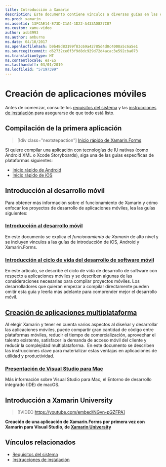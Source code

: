 ```yaml
---
title: Introducción a Xamarin
description: Este documento contiene vínculos a diversas guías en las que se describe cómo empezar el desarrollo de Xamarin. En el contenido vinculado se explica cómo compilar una primera aplicación, se proporciona una introducción general al desarrollo móvil y se echa un vistazo al aprendizaje con Xamarin University.
ms.prod: xamarin
ms.assetid: 13FCAE14-E73D-C1A4-1D22-A433AD827C07
ms.custom: xamu-video
author: asb3993
ms.author: amburns
ms.date: 04/10/2017
ms.openlocfilehash: b9b48d83199f83c69a42785d4d0c4008a5c6a5e1
ms.sourcegitcommit: d62732ce6f3f9d8dc929d72d4acac3e592cba073
ms.translationtype: HT
ms.contentlocale: es-ES
ms.lasthandoff: 03/01/2019
ms.locfileid: "57197399"
---
```

# <a name="building-mobile-apps"></a>Creación de aplicaciones móviles

Antes de comenzar, consulte los [requisitos del sistema](requirements.md) y las [instrucciones de instalación](~/get-started/installation/index.md) para asegurarse de que todo está listo.

## <a name="build-your-first-app"></a>Compilación de la primera aplicación

> [!div class="nextstepaction"]
> [Inicio rápido de Xamarin.Forms](~/get-started/quickstarts/single-page.md)

Si quiere compilar una aplicación con tecnologías de IU nativas (como Android XML o Xcode Storyboards), siga una de las guías específicas de plataformas siguientes:

- [Inicio rápido de Android](~/android/get-started/hello-android/hello-android-quickstart.md)
- [Inicio rápido de iOS](~/ios/get-started/hello-ios/hello-ios-quickstart.md)

## <a name="getting-started-with-mobile-development"></a>Introducción al desarrollo móvil

Para obtener más información sobre el funcionamiento de Xamarin y cómo enfocar los proyectos de desarrollo de aplicaciones móviles, lea las guías siguientes:

### <a name="introduction-to-mobile-developmentcross-platformget-startedintroduction-to-mobile-developmentmd"></a>[Introducción al desarrollo móvil](~/cross-platform/get-started/introduction-to-mobile-development.md)

En este documento se explica el *funcionamiento de Xamarin* de alto nivel y se incluyen vínculos a las guías de introducción de iOS, Android y Xamarin.Forms.

### <a name="introduction-to-the-mobile-software-development-lifecyclecross-platformget-startedintroduction-to-mobile-sdlcmd"></a>[Introducción al ciclo de vida del desarrollo de software móvil](~/cross-platform/get-started/introduction-to-mobile-sdlc.md)

En este artículo, se describe el ciclo de vida de desarrollo de software con respecto a aplicaciones móviles y se describen algunas de las consideraciones necesarias para compilar proyectos móviles. Los desarrolladores que quieran empezar a compilar directamente pueden omitir esta guía y leerla más adelante para comprender mejor el desarrollo móvil.

## <a name="building-cross-platform-applicationscross-platformapp-fundamentalsbuilding-cross-platform-applicationsindexmd"></a>[Creación de aplicaciones multiplataforma](~/cross-platform/app-fundamentals/building-cross-platform-applications/index.md)

Al elegir Xamarin y tener en cuenta varios aspectos al diseñar y desarrollar las aplicaciones móviles, puede compartir gran cantidad de código entre plataformas móviles, reducir el tiempo de comercialización, aprovechar el talento existente, satisfacer la demanda de acceso móvil del cliente y reducir la complejidad multiplataforma. &nbsp;En este documento se describen las instrucciones clave para materializar estas ventajas en aplicaciones de utilidad y productividad.

### <a name="introducing-visual-studio-for-machttpsdocsmicrosoftcomvisualstudiomac"></a>[Presentación de Visual Studio para Mac](https://docs.microsoft.com/visualstudio/mac/)

Más información sobre Visual Studio para Mac, el Entorno de desarrollo integrado (IDE) de macOS.

## <a name="get-started-with-xamarin-university"></a>Introducción a Xamarin University

> [!VIDEO https://youtube.com/embed/NGvn-pGZFPA]

**Creación de una aplicación de Xamarin.Forms por primera vez con Xamarin para Visual Studio, de [Xamarin University](https://university.xamarin.com)**

## <a name="related-links"></a>Vínculos relacionados

- [Requisitos del sistema](requirements.md)
- [Instrucciones de instalación](~/get-started/installation/index.md)
